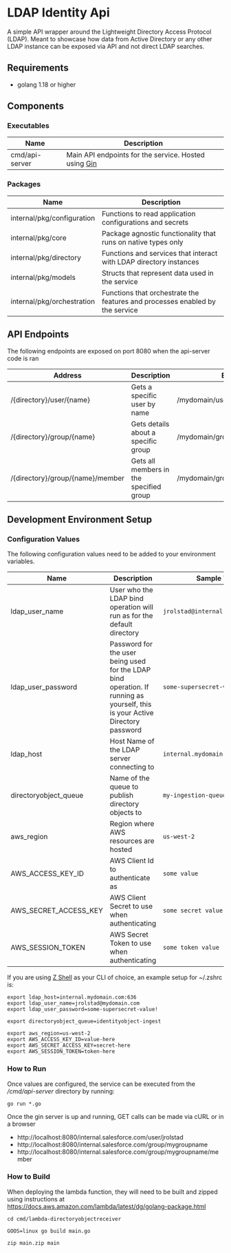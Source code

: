 # LDAP Identity Api
A simple API wrapper around the Lightweight Directory Access Protocol (LDAP).  Meant to showcase how data from Active Directory or any other LDAP instance can be exposed via API and not direct LDAP searches.

## Requirements
* golang 1.18 or higher

## Components
### Executables
|Name| Description                                                                               |
|---|-------------------------------------------------------------------------------------------|
|cmd/api-server| Main API endpoints for the service.  Hosted using [Gin](https://github.com/gin-gonic/gin) |

### Packages
|Name| Description                                                        |
|---|--------------------------------------------------------------------|
|internal/pkg/configuration| Functions to read application configurations and secrets           |
|internal/pkg/core| Package agnostic functionality that runs on native types only      |
|internal/pkg/directory| Functions and services that interact with LDAP directory instances |
|internal/pkg/models|Structs that represent data used in the service|
|internal/pkg/orchestration|Functions that orchestrate the features and processes enabled by the service|

## API Endpoints
The following endpoints are exposed on port 8080 when the api-server code is ran

|Address|Description|Example|
|---|---|---|
| /{directory}/user/{name}|Gets a specific user by name| /mydomain/user/jrolstad|
|/{directory}/group/{name}|Gets details about a specific group|/mydomain/group/all_users|
|/{directory}/group/{name}/member|Gets all members in the specified group|/mydomain/group/all_users/member|

## Development Environment Setup
### Configuration Values
The following configuration values need to be added to your environment variables.

| Name                  | Description                                                                                                                   | Sample Value                           |
|-----------------------|-------------------------------------------------------------------------------------------------------------------------------|----------------------------------------|
| ldap_user_name        | User who the LDAP bind operation will run as for the default directory                                                        | ```jrolstad@internal.salesforce.com``` |
| ldap_user_password    | Password for the user being used for the LDAP bind operation.  If running as yourself, this is your Active Directory password | ```some-supersecret-value!```          |
| ldap_host             | Host Name of the LDAP server connecting to                                                                                    | ```internal.mydomain.com:636```        |
| directoryobject_queue | Name of the queue to publish directory objects to                                                                             | ```my-ingestion-queue```               |
| aws_region            | Region where AWS resources are hosted                                                                                         | ```us-west-2```                        |
| AWS_ACCESS_KEY_ID     | AWS Client Id to authenticate as                                                                                              | ```some value```                       |
| AWS_SECRET_ACCESS_KEY | AWS Client Secret to use when authenticating                                                                                  | ```some secret value```                |
| AWS_SESSION_TOKEN     | AWS Secret Token to use when authenticating                                                                                   | ```some token value```                 |
If you are using [Z Shell](https://en.wikipedia.org/wiki/Z_shell) as your CLI of choice, an example setup for ~/.zshrc is:
```shell
export ldap_host=internal.mydomain.com:636
export ldap_user_name=jrolstad@mydomain.com
export ldap_user_password=some-supersecret-value! 

export directoryobject_queue=identityobject-ingest

export aws_region=us-west-2
export AWS_ACCESS_KEY_ID=value-here
export AWS_SECRET_ACCESS_KEY=secret-here
export AWS_SESSION_TOKEN=token-here
```

### How to Run
Once values are configured, the service can be executed from the _/cmd/api-server_ directory by running:
```shell
go run *.go
```

Once the gin server is up and running, GET calls can be made via cURL or in a browser
* http://localhost:8080/internal.salesforce.com/user/jrolstad
* http://localhost:8080/internal.salesforce.com/group/mygroupname
* http://localhost:8080/internal.salesforce.com/group/mygroupname/member

### How to Build
When deploying the lambda function, they will need to be built and zipped using instructions at https://docs.aws.amazon.com/lambda/latest/dg/golang-package.html
```shell
cd cmd/lambda-directoryobjectreceiver

GOOS=linux go build main.go

zip main.zip main
```

